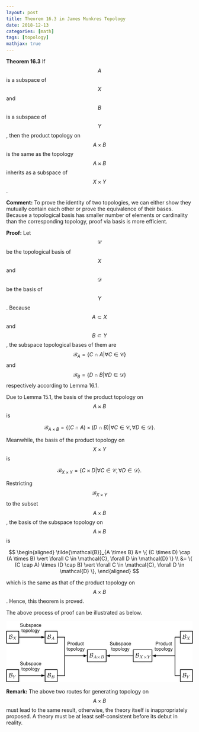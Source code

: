 ```yaml
---
layout: post
title: Theorem 16.3 in James Munkres Topology
date: 2018-12-13
categories: [math]
tags: [topology]
mathjax: true
---
```


**Theorem 16.3** If $$A$$ is a subspace of $$X$$ and $$B$$ is a subspace of $$Y$$, then the product  topology on $$A \times B$$ is the same as the topology $$A \times B$$ inherits as a subspace of $$X \times Y$$.

**Comment:** To prove the identity of two topologies, we can either show they mutually contain each other or prove the equivalence of their bases. Because a topological basis has smaller number of elements or cardinality than the corresponding topology, proof via basis is more efficient.

**Proof:** Let $$\mathcal{C}$$ be the topological basis of $$X$$ and $$\mathcal{D}$$ be the basis of $$Y$$. Because $$A \subset X$$ and $$B \subset Y$$, the subspace topological bases of them are $$\mathcal{B}_A = \{C \cap A \vert \forall C \in \mathcal{C} \}$$ and $$\mathcal{B}_B = \{D \cap B \vert \forall D \in \mathcal{D} \}$$ respectively according to Lemma 16.1.

Due to Lemma 15.1, the basis of the product topology on $$A \times B$$ is

$$
\mathcal{B}_{A \times B} = \{ (C \cap A) \times (D \cap B) \vert \forall C \in \mathcal{C}, \forall D \in \mathcal{D} \}.
$$

Meanwhile, the basis of the product topology on $$X \times Y$$ is

$$
\mathcal{B}_{X \times Y} = \{ C \times D \vert \forall C \in \mathcal{C}, \forall D \in \mathcal{D} \}.
$$

Restricting $$\mathcal{B}_{X \times Y}$$ to the subset $$A \times B$$, the basis of the subspace topology on $$A \times B$$ is

$$
\begin{aligned}
\tilde{\mathcal{B}}_{A \times B} &= \{ (C \times D) \cap (A \times B) \vert \forall C \in \mathcal{C}, \forall D \in \mathcal{D} \} \\
&= \{ (C \cap A) \times (D \cap B) \vert \forall C \in \mathcal{C}, \forall D \in \mathcal{D} \},
\end{aligned}
$$

which is the same as that of the product topology on $$A \times B$$. Hence, this theorem is proved.

The above process of proof can be illustrated as below.

![](/figures/15447141961713.jpg)

**Remark:** The above two routes for generating topology on $$A \times B$$ must lead to the same result, otherwise, the theory itself is inappropriately proposed. A theory must be at least self-consistent before its debut in reality.
